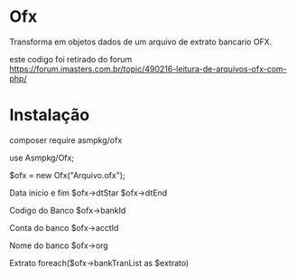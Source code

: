 # Ofx
Transforma em objetos dados de um arquivo de extrato bancario OFX.

este codigo foi retirado do forum https://forum.imasters.com.br/topic/490216-leitura-de-arquivos-ofx-com-php/

# Instalação
composer require asmpkg/ofx

use Asmpkg/Ofx;

$ofx = new Ofx("Arquivo.ofx");

Data inicio e fim
$ofx->dtStar
$ofx->dtEnd

Codigo do Banco
$ofx->bankId

Conta do banco
$ofx->acctId

Nome do banco
$ofx->org

Extrato
foreach($ofx->bankTranList as $extrato)
    
